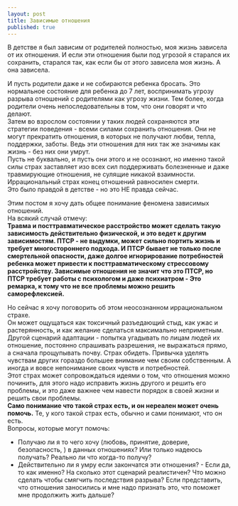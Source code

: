 ```yaml
---
layout: post
title: Зависимые отношения
published: true
---
```

В детстве я был зависим от родителей полностью, моя жизнь зависела от их отношения. И если эти отношения были под угрозой я старался их сохранить, старался так, как если бы от этого зависела моя жизнь. А она зависела.

И пусть родители даже и не собираются ребенка бросать. Это нормальное состояние для ребенка до 7 лет, воспринимать угрозу разрыва отношений с родителями как угрозу жизни. Тем более, когда родители очень непоследовательны в том, что они говорят и что делают.\
Затем во взрослом состоянии у таких людей сохраняются эти стратегии поведения - всеми силами сохранить отношения. Они не могут прекратить отношения, в которых не получают любви, тепла, поддержки, заботы. Ведь эти отношения для них так же значимы как жизнь - без них они умрут.\
Пусть не буквально, и пусть они этого и не осознают, но именно такой силы страх заставляет изо всех сил поддерживать болезненные и даже травмирующие отношения, не сулящие никакой взаимности.\
Иррациональный страх конец отношений равносилен смерти.\
Это было правдой в детстве - но это НЕ правда сейчас.

Этим постом я хочу дать общее понимание феномена зависимых отношений.\
На всякий случай отмечу:\
**Травма и посттравматическое расстройство может сделать такую зависимость действительно физической, и это ведет к другим зависимостям. ПТСР - не выдумки, может сильно портить жизнь и требует многостороннего подхода. И ПТСР бывает не только после смертельной опасности, даже долгое игнорирование потребностей ребенка может привести к посттравматическому стрессовому расстройству. Зависимые отношения не значит что это ПТСР, но ПТСР требует работы с психологом и даже психиатром - Это ремарка, к тому что не все проблемы можно решить саморефлексией.**

Но сейчас я хочу поговорить об этом неосознанном иррациональном страхе.\
Он может ощущаться как токсичный разъедающий стыд, как ужас и растерянность, и как желание сделаться максимально неприметным.\
Другой сценарий адаптации - попытка угадывать по лицам людей их отношение, постоянно спрашивать разрешения, не выражаться прямо, а сначала прощупывать почву. Страх обидеть. Привычка уделять чувствам других гораздо большее внимание чем своим собственным. А иногда и вовсе непонимание своих чувств и потребностей.\
Этот страх может сопровождаться идеями о том, что отношения можно починить, для этого надо исправить жизнь другого и решить его проблемы, и это даже важнее чем навести порядок в своей жизни и решить свои проблемы.\
**Само понимание что такой страх есть, и он нереален может очень помочь.** Те, у кого такой страх есть, обычно и сами понимают, что он есть.\
Вопросы, которые могут помочь:
- Получаю ли я то чего хочу (любовь, принятие, доверие, безопасность, ) в данных отношениях? Или только надеюсь получать? Реально ли что когда-то получу?
- Действительно ли я умру если закончатся эти отношения? - Если да, то как именно? На сколько этот сценарий реалистичен? Что можно сделать чтобы смягчить последствия разрыва? Если представить, что отношения заносились и мне надо признать это, что поможет мне продолжить жить дальше?
